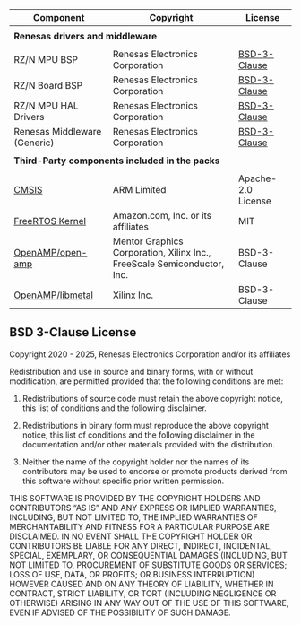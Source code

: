 | Component                                               | Copyright                          | License                                                                                     |
|---------------------------------------------------------|------------------------------------|---------------------------------------------------------------------------------------------|
|<tr> <td colspan="3"><strong>Renesas drivers and middleware<strong></td></tr>                                                                                                             |||
| RZ/N MPU BSP                                            | Renesas Electronics Corporation    | [BSD-3-Clause](#bsd-3-clause-license)                                                       |
| RZ/N Board BSP                                          | Renesas Electronics Corporation    | [BSD-3-Clause](#bsd-3-clause-license)                                                       |
| RZ/N MPU HAL Drivers                                    | Renesas Electronics Corporation    | [BSD-3-Clause](#bsd-3-clause-license)                                                       |
| Renesas Middleware (Generic)                            | Renesas Electronics Corporation    | [BSD-3-Clause](#bsd-3-clause-license)                                                       |
|<tr> <td colspan="3"><strong>Third-Party components included in the packs<strong></td></tr>                                                                                               |||
| [CMSIS](https://github.com/ARM-software/CMSIS_5)        | ARM Limited                        | Apache-2.0 License                                                                          |
| [FreeRTOS Kernel](https://github.com/renesas/FreeRTOS)  | Amazon.com, Inc. or its affiliates | MIT                                                                                         |
| [OpenAMP/open-amp](https://github.com/OpenAMP/open-amp) | Mentor Graphics Corporation, Xilinx Inc., FreeScale Semiconductor, Inc. | BSD-3-Clause                                           |
| [OpenAMP/libmetal](https://github.com/OpenAMP/open-amp) | Xilinx Inc.                                                             | BSD-3-Clause                                           |

## BSD 3-Clause License

Copyright 2020 - 2025, Renesas Electronics Corporation and/or its affiliates

Redistribution and use in source and binary forms, with or without
modification, are permitted provided that the following conditions are met:

1. Redistributions of source code must retain the above copyright notice,
this list of conditions and the following disclaimer.

2. Redistributions in binary form must reproduce the above copyright notice,
this list of conditions and the following disclaimer in the documentation and/or
other materials provided with the distribution.

3. Neither the name of the copyright holder nor the names of its contributors
may be used to endorse or promote products derived from this software without
specific prior written permission.

THIS SOFTWARE IS PROVIDED BY THE COPYRIGHT HOLDERS AND CONTRIBUTORS “AS IS”
AND ANY EXPRESS OR IMPLIED WARRANTIES, INCLUDING, BUT NOT LIMITED TO, THE IMPLIED
WARRANTIES OF MERCHANTABILITY AND FITNESS FOR A PARTICULAR PURPOSE ARE DISCLAIMED.
IN NO EVENT SHALL THE COPYRIGHT HOLDER OR CONTRIBUTORS BE LIABLE FOR ANY DIRECT,
INDIRECT, INCIDENTAL, SPECIAL, EXEMPLARY, OR CONSEQUENTIAL DAMAGES (INCLUDING, BUT
NOT LIMITED TO, PROCUREMENT OF SUBSTITUTE GOODS OR SERVICES; LOSS OF USE, DATA,
OR PROFITS; OR BUSINESS INTERRUPTION) HOWEVER CAUSED AND ON ANY THEORY OF LIABILITY,
WHETHER IN CONTRACT, STRICT LIABILITY, OR TORT (INCLUDING NEGLIGENCE OR OTHERWISE)
ARISING IN ANY WAY OUT OF THE USE OF THIS SOFTWARE, EVEN IF ADVISED OF THE POSSIBILITY
OF SUCH DAMAGE.
